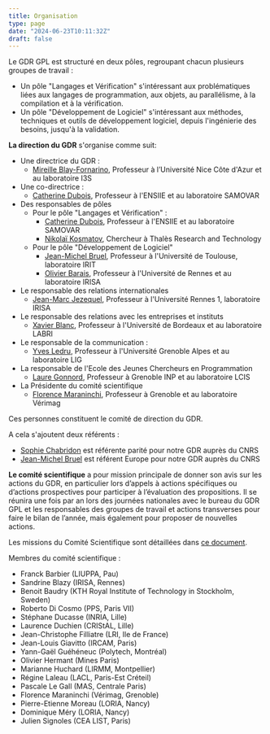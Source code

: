 ```yaml
---
title: Organisation
type: page
date: "2024-06-23T10:11:32Z"
draft: false
---
```


Le GDR GPL est structuré en deux pôles, regroupant chacun plusieurs groupes de travail :

  * Un pôle "Langages et Vérification" s'intéressant aux problématiques liées aux langages de programmation, aux objets, au parallélisme, à la compilation et à la vérification.
  * Un pôle "Développement de Logiciel" s'intéressant aux méthodes, techniques et outils de développement logiciel, depuis l'ingénierie des besoins, jusqu'à la validation.



**La direction du GDR** s'organise comme suit:

  * Une directrice du GDR :
    * [Mireille Blay-Fornarino](http://users.polytech.unice.fr/~blay/), Professeur à l’Université Nice Côte d'Azur et au laboratoire I3S
  * Une co-directrice :
    * [Catherine Dubois](http://www.ensiie.fr/~dubois/), Professeur à l'ENSIIE et au laboratoire SAMOVAR
  * Des responsables de pôles
    * Pour le pôle "Langages et Vérification" :
      * [C](http://www.loria.fr/~moreau/dokuwiki/doku.php)[atherine Dubois](http://www.ensiie.fr/~dubois/), Professeur à l'ENSIIE et au laboratoire SAMOVAR
      * [Nikolaï Kosmatov](https://nikolai-kosmatov.eu/), Chercheur à Thalès Research and Technology
    * Pour le pôle "Développement de Logiciel"
      * [Jean-Michel Bruel](https://jmbruel.netlify.com), Professeur à l'Université de Toulouse, laboratoire IRIT
      * [Olivier Barais](https://olivier.barais.fr/), Professeur à l'Université de Rennes et au laboratoire IRISA
  * Le responsable des relations internationales
    * [Jean-Marc Jezequel](https://people.irisa.fr/Jean-Marc.Jezequel/), Professeur à l'Université Rennes 1, laboratoire IRISA
  * Le responsable des relations avec les entreprises et instituts
    * [Xavier Blanc](http://www.labri.fr/perso/xblanc/), Professeur à l'Université de Bordeaux et au laboratoire LABRI
  * Le responsable de la communication :
    * [Yves Ledru](http://membres-lig.imag.fr/ledru/YLVersionF.html), Professeur à l'Université Grenoble Alpes et au laboratoire LIG
  * La responsable de l'Ecole des Jeunes Chercheurs en Programmation
    * [Laure Gonnord](http://laure.gonnord.org/pro/index.html), Professeur à Grenoble INP et au laboratoire LCIS
  * La Présidente du comité scientifique
    * [Florence Maraninchi](https://www-verimag.imag.fr/~maraninx/), Professeur à Grenoble et au laboratoire Vérimag



Ces personnes constituent le comité de direction du GDR.

A cela s'ajoutent deux référents :

  * [Sophie Chabridon](http://www-public.imtbs-tsp.eu/~chabrido/)  est référente parité pour notre GDR auprès du CNRS
  * [Jean-Michel Bruel](https://jmbruel.netlify.com/)  est référent Europe pour notre GDR auprès du CNRS



**Le comité scientifique** a pour mission principale de donner son avis sur les actions du GDR, en particulier lors d’appels à actions spécifiques ou d’actions prospectives pour participer à l’évaluation des propositions. Il se réunira une fois par an lors des journées nationales avec le bureau du GDR GPL et les responsables des groupes de travail et actions transverses pour faire le bilan de l’année, mais également pour proposer de nouvelles actions.

Les missions du Comité Scientifique sont détaillées dans [ce document](https://gdr-gpl-2013-2024.imag.fr/sites/default/files/documentsGPL/DocumentsDuGDR/Mission_Comite_Scientifique_GDR_GPL_28_Avril_2021.pdf).

Membres du comité scientifique :

  * Franck Barbier (LIUPPA, Pau)
  * Sandrine Blazy (IRISA, Rennes)
  * Benoit Baudry (KTH Royal Institute of Technology in Stockholm, Sweden)
  * Roberto Di Cosmo (PPS, Paris VII)
  * Stéphane Ducasse (INRIA, Lille)
  * Laurence Duchien (CRIStAL, Lille)
  * Jean-Christophe Filliatre (LRI, Ile de France)
  * Jean-Louis Giavitto (IRCAM, Paris)
  * Yann-Gaël Guéhéneuc (Polytech, Montréal)
  * Olivier Hermant (Mines Paris)
  * Marianne Huchard (LIRMM, Montpellier)
  * Régine Laleau (LACL, Paris-Est Créteil)
  * Pascale Le Gall (MAS, Centrale Paris)
  * Florence Maraninchi (Vérimag, Grenoble)
  * Pierre-Etienne Moreau (LORIA, Nancy)
  * Dominique Méry (LORIA, Nancy)
  * Julien Signoles (CEA LIST, Paris)


